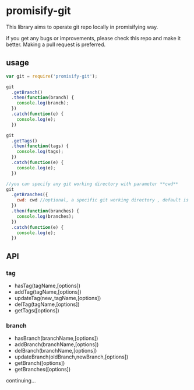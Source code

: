 # promisify-git

This library aims to operate git repo locally in promisifying way.

if you get any bugs or improvements, please check this repo and make it better. Making a pull request is preferred.


## usage

```javascript
var git = require('promisify-git');

git
  .getBranch()
  .then(function(branch) {
    console.log(branch);
  })
  .catch(function(e) {
    console.log(e);
  })

git
  .getTags()
  .then(function(tags) {
    console.log(tags);
  })
  .catch(function(e) {
    console.log(e);
  })

//you can specify any git working directory with parameter **cwd**
git
  .getBranches({
    cwd: cwd //optional, a specific git working directory , default is process.cwd
  })
  .then(function(branches) {
    console.log(branches);
  })
  .catch(function(e) {
    console.log(e);
  })

```


## API

### tag

* hasTag(tagName,[options])
* addTag(tagName,[options])
* updateTag(new_tagName,[options])
* delTag(tagName,[options])
* getTags([options])

### branch

* hasBranch(branchName,[options])
* addBranch(branchName,[options])
* delBranch(branchName,[options])
* updateBranch(oldBranch,newBranch,[options])
* getBranch([options])
* getBranches([options])


continuing...
